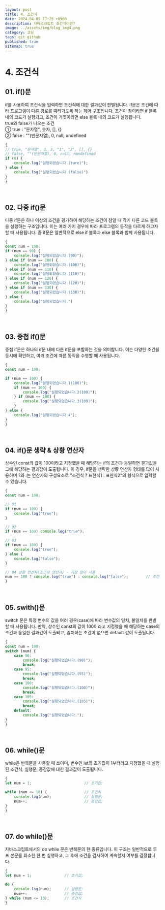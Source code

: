 ```yaml
---
layout: post
title: 4. 조건식
date: 2024-04-05 17:29 +0900
description: 자바스크립트 조건식이란?
image: ../assets/img/blog_img4.png
category: 코딩
tags: git github
published: true
sitemap: true
---
```

# 4. 조건식
##  01. if()문
if를 사용하여 조건식을 입력하면 조건식에 대한 결과값이 판별됩니다. if문은 조건에 따라 프로그램이 다른 경로를 따라가도록 하는 제어 구조입니다.    조건이 참이라면 if 블록 내의 코드가 실행되고, 조건이 거짓이라면 else 블록 내의 코드가 실행됩니다.   
true와 false가 나오는 조건   
① true : "문자열", 숫자, [], {}   
② false : ""(빈문자열), 0, null, undefined   
````javascript
{
// true, "문자열", 1, 2, "1", "2", [], {}
// false, ""(빈문자열), 0, null, nundefined
if (0) {
    console.log("실행되었습니다.(ture)");
} else {
    console.log("실행되었습니다.(false)")
}
}
````   
<br>
   
## 02. 다중 if()문
다중 if문은 하나 이상의 조건을 평가하여 해당하는 조건이 참일 때 각기 다른 코드 블록을 실행하는 구조입니다. 이는 여러 가지 경우에 따라 프로그램의 동작을 다르게 하고자 할 때 사용됩니다. 중 if문은 일반적으로 else if 블록과 else 블록과 함께 사용됩니다.   
````javascript
{
const num = 100;
if (num == 90) {
    console.log("실행되었습니다.(90)");
} else if (num == 100) {
    console.log("실행되었습니다.(100)");
} else if (num == 110) {
    console.log("실행되었습니다.(110)");
} else if (num == 120) {
    console.log("실행되었습니다.(120)");
} else if (num == 130) {
    console.log("실행되었습니다.(130)");
} else {
    console.log("실행되었습니다.")
}
}
````
<br>

## 03. 중첩 if()문
중첩 if문은 하나의 if문 내에 다른 if문을 포함하는 것을 의미합니다. 이는 다양한 조건을 동시에 확인하고, 여러 조건에 따른 동작을 수행할 때 사용됩니다.   
````javascript
{
const num = 100;

if (num == 100) {
    console.log("실행되었습니다.1(100)");
    if (num == 100) {
        console.log("실행되었습니다.2(100)");
    } if (num == 100) {
        console.log("실행되었습니다.3(100)");
    }
} else {
    console.log("실행되었습니다.4");
}
}
````
<br>

##  04. if()문 생략 & 상황 연산자
상수인 const의 값이 100이라고 지정했을 때 해당하는 if의 조건과 동일하면 결과값을 그에 해당하는 결과값이 도출됩니다. 이 경우, if문을 생략한 상황 연산자 형태를 많이 사용하며 ?와 :는 연산자의 구성요소로 "조건식 ? 표현식1 : 표현식2"의 형식으로 입력할 수 있습니다.
````javascript
{
const num = 100;

// 01
if (num == 100) {
    console.log("true");
}

// 02
if (num == 100) console.log("true");

// 03
if (num == 100) {
    console.log("true");
} else {
    console.log("false");
}

// 04 상황 연산자(조건식 연산자) - 가장 많이 사용
num == 100 ? console.log("true") : console.log("false");        // 조건식 ? 표현식1 : 표현식2
}
````
<br>

## 05. swith()문
switch 문은 특정 변수의 값을 여러 경우(case)에 따라 변수값의 일치, 불일치를 판별할 때 사용됩니다. 만약, 상수인 const의 값이 100이라고 지정했을 때 해당하는 case의 조건과 동일한 결과값이 도출되고, 일치하는 조건이 없으면 default 값이 도출됩니다.    
````javascript
{
const num = 100;
switch (num) {
    case 90:
        console.log("실행되었습니다.(90)");
        break;
    case 95:
        console.log("실행되었습니다.(95)");
        break;
    case 100:
        console.log("실행되었습니다.(100)");
        break;
    case 105:
        console.log("실행되었습니다.(105)");
        break;
    default:
        console.log("실행되었습니다.");
}
}
````
<br>

## 06. while()문
while은 반복문을 사용할 때 쓰이며, 변수인 let의 초기값이 1부터라고 지정했을 때 설정된 조건식, 실행문, 증감값에 대한 결과값이 도출됩니다. 
````javascript
{
let num = 1;                        // 초기값;

while (num <= 10) {                 // 조건식
    console.log(num);               // 실행문;
    num++;                          // 증감값;
}
}
````
<br>

## 07. do while()문
자바스크립트에서의 do while 문은 반복문의 한 종류입니다. 이 구조는 일반적으로 루프 본문을 최소한 한 번 실행하고, 그 후에 조건을 검사하여 계속할지 여부를 결정합니다.
````javascript
{
let num = 1;               // 초기값;

do {
    console.log(num);      // 실행문;
    num++;                 // 증감값;
} while (num <= 10);       // 조건식
}
````
<br>


